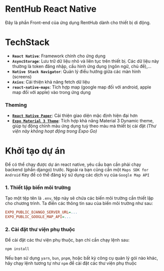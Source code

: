 RentHub React Native
====================

Đây là phần Front-end của ứng dụng RentHub dành cho thiết bị di động.

TechStack
=========

- **`React Native`**: Framework chính cho ứng dụng
- **`AsyncStorage`**: Lưu trữ dữ liệu nhỏ và liên tục trên thiết bị. Các dữ liệu này thường là token đăng nhập, cấu hình ứng dụng (ngôn ngữ, chủ đề),...
- **`Native Stack Navigator`**: Quản lý điều hướng giữa các màn hình (screens)
- **`Axios`**: Cải thiện khả năng fetch dữ liệu
- **`react-native-maps`**: Tích hợp map (google map đối với android, apple map đối với apple) vào trong ứng dụng

### Theming

- [**`React Native Paper`**](https://callstack.github.io/react-native-paper/): Cải thiện giao diện mặc định hiện đại hơn
- [**`Expo Material 3 Theme`**](https://github.com/pchmn/expo-material3-theme): Tích hợp khả năng Material 3 Dynamic theme, giúp tự động chỉnh màu ứng dụng tuỳ theo màu mà thiết bị cài đặt _(Thư viện này không hoạt động trong Expo Go)_

Khởi tạo dự án
==============

Để có thể chạy được dự án react native, yêu cầu bạn cần phải chạy backend (phần django) trước. Ngoài ra bạn cũng cần một `Maps SDK for Android` Key để có thể đăng ký sử dụng các dịch vụ của `Google Map API`

### 1. Thiết lập biến môi trường

Tạo một tệp tên là `.env`, tệp này sẽ chứa các biến môi trường cần thiết lập cho chương trình. Ta điền các thông tin sau của biến môi trường như sau:

```ini
EXPO_PUBLIC_DJANGO_SERVER_URL=...
EXPO_PUBLIC_GOOGLE_MAP_API=...
```

### 2. Cài đặt thư viện phụ thuộc

Để cài đặt các thư viện phụ thuộc, bạn chỉ cần chạy lệnh sau:

```shell
npm install
```

Nếu bạn sử dụng `yarn`, `bun`, `pnpm`, hoặc bất kỳ công cụ quản lý gói nào khác, hãy chạy lệnh tương tự như `npm` để cài đặt các thư viện phụ thuộc
